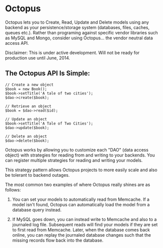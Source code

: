 Octopus
=======
Octopus lets you to Create, Read, Update and Delete models using any backend as your persistence/storage system (databases, files, caches, queues etc.). Rather than programing against specific vendor libraries such as MySQL and Mongo, consider using Octopus... the vendor neutral data access API.

Disclaimer: This is under active development. Will not be ready for production use until June, 2014.

The Octopus API Is Simple:
-------------
```
// Create a new object
$book = new Book();
$book->setTitle('A tale of two cities');
$dao->create($book);

// Retrieve an object
$book = $dao->read($id);

// Update an object
$book->setTitle('A Tale of Two Cities');
$dao->update($book);

// Delete an object
$dao->delete($book);
```

Octopus works by allowing you to customize each "DAO" (data access object) with strategies for reading from and writing to your backends. You can register multiple strategies for reading and writing your models.

This strategy pattern allows Octopus projects to more easily scale and also be tolerant to backend outages. 

The most common two examples of where Octopus really shines are as follows:

1) You can set your models to automatically read from Memcache. If a model isn't found, Octopus can automatically load the model from a database query instead.

2) If MySQL goes down, you can instead write to Memcache and also to a journaled log file. Subsequent reads will find your models if they are set to first read from Memcache. Later, when the database comes back online, you can replay the journaled database changes such that the missing records flow back into the database.
